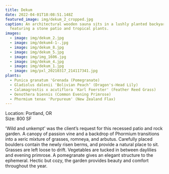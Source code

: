 ```yaml
---
title: Dekum
date: 2022-04-01T18:08:51.148Z
featured_image: img/dekum_2_cropped.jpg
caption: An architectural wooden sauna sits in a lushly planted backyard,
  featuring a stone patio and tropical plants.
images:
  - image: img/dekum_2.jpg
  - image: img/dekum4-1-.jpg
  - image: img/dekum_8.jpg
  - image: img/dekum_5.jpg
  - image: img/img_1606.jpg
  - image: img/dekum_4.jpg
  - image: img/dekum_1.jpg
  - image: img/pxl_20210317_214117341.jpg
plants:
  - Punica granatum 'Grenada (Pomegranate)
  - Gladiolus dalenii 'Bolivian Peach’ (Dragon's-Head Lily)
  - Calamagrostis x acutiflora 'Karl Foerster' (Feather Reed Grass)
  - Oenothera biennis (Common Evening Primrose)
  - Phormium tenax 'Purpureum' (New Zealand Flax)
---
```

L﻿ocation: Portland, OR\
S﻿ize: 800 SF

'Wild and unkempt' was the client’s request for this recessed patio and rock garden. A canopy of passion vine and a backdrop of Phormium transitions into a xeric mixture of grasses, romneya, and arbutus. Carefully placed boulders contain the newly risen berms, and provide a natural place to sit. Grasses are left loose to drift. Vegetables are tucked in between daylilies and evening primrose. A pomegranate gives an elegant structure to the ephemeral. Hectic but cozy, the garden provides beauty and comfort throughout the year.